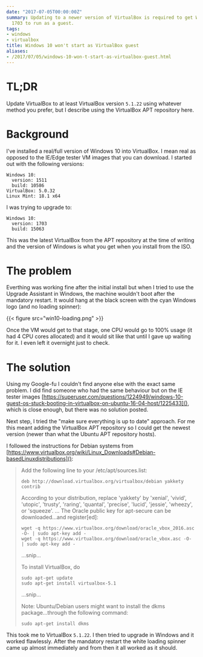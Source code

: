 ```yaml
---
date: "2017-07-05T00:00:00Z"
summary: Updating to a newer version of VirtualBox is required to get Windows 10 version
  1703 to run as a guest.
tags:
- windows
- virtualbox
title: Windows 10 won't start as VirtualBox guest
aliases:
- /2017/07/05/windows-10-won-t-start-as-virtualbox-guest.html
---
```


# TL;DR
Update VirtualBox to at least VirtualBox version `5.1.22` using whatever method
you prefer, but I describe using the VirtualBox APT repository here.

# Background
I've installed a real/full version of Windows 10 into VirtualBox. I mean real as
opposed to the IE/Edge tester VM images that you can download. I started out
with the following versions:

    Windows 10:
      version: 1511
      build: 10586
    VirtualBox: 5.0.32
    Linux Mint: 18.1 x64

I was trying to upgrade to:

    Windows 10:
      version: 1703
      build: 15063

This was the latest VirtualBox from the APT repository at the time of writing
and the version of Windows is what you get when you install from the ISO.

# The problem
Everthing was working fine after the initial install but when I tried to use the
Upgrade Assistant in Windows, the machine wouldn't boot after the mandatory
restart. It would hang at the black screen with the cyan Windows logo (and no
loading spinner):

{{< figure src="win10-loading.png" >}}

Once the VM would get to that stage, one CPU would go to 100% usage (it had 4
CPU cores allocated) and it would sit like that until I gave up waiting for it.
I even left it overnight just to check.

# The solution
Using my Google-fu I couldn't find anyone else with the exact same problem. I
did find someone who had the same behaviour but on the IE tester images
[https://superuser.com/questions/1224949/windows-10-guest-os-stuck-booting-in-virtualbox-on-ubuntu-16-04-host/1225433](),
which is close enough, but there was no solution posted.

Next step, I tried the "make sure everything is up to date" approach. For me
this meant adding the VirtualBox APT repository so I could get the newest
version (newer than what the Ubuntu APT repository hosts).

I followed the instructions for Debian systems from [https://www.virtualbox.org/wiki/Linux_Downloads#Debian-basedLinuxdistributions]():
> Add the following line to your /etc/apt/sources.list:
>
>     deb http://download.virtualbox.org/virtualbox/debian yakkety contrib
> According to your distribution, replace 'yakkety' by 'xenial', 'vivid', 'utopic', 'trusty', 'raring', 'quantal', 'precise', 'lucid', 'jessie', 'wheezy', or 'squeeze'. ... The Oracle public key for apt-secure can be downloaded...and register[ed]:
>
>     wget -q https://www.virtualbox.org/download/oracle_vbox_2016.asc -O- | sudo apt-key add -
>     wget -q https://www.virtualbox.org/download/oracle_vbox.asc -O- | sudo apt-key add -
>
> ...snip...
>
> To install VirtualBox, do
>
>     sudo apt-get update
>     sudo apt-get install virtualbox-5.1
>
> ...snip...
>
> Note: Ubuntu/Debian users might want to install the dkms package...through the following command:
>
>     sudo apt-get install dkms

This took me to VirtualBox `5.1.22`. I then tried to upgrade in Windows and it
worked flawlessly. After the mandatory restart the white loading spinner came up
almost immediately and from then it all worked as it should.
